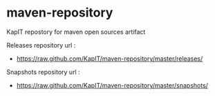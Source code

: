 maven-repository
================


KapIT repostory for maven open sources artifact

Releases repository url : 
- https://raw.github.com/KapIT/maven-repository/master/releases/

Snapshots repository url : 
- https://raw.github.com/KapIT/maven-repository/master/snapshots/

